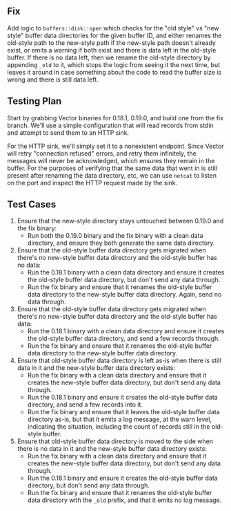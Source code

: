 ## Fix

Add logic to `buffers::disk::open` which checks for the "old style" vs "new style" buffer data
directories for the given buffer ID, and either renames the old-style path to the new-style path if
the new-style path doesn't already exist, or emits a warning if both exist and there is data left in
the old-style buffer.  If there is no data left, then we rename the old-style directory by appending
`_old` to it, which stops the logic from seeing it the next time, but leaves it around in case
something about the code to read the buffer size is wrong and there _is_ still data left.

## Testing Plan

Start by grabbing Vector binaries for 0.18.1, 0.19.0, and build one from the fix branch.  We'll use
a simple configuration that will read records from stdin and attempt to send them to an HTTP sink.

For the HTTP sink, we'll simply set it to a nonexistent endpoint.  Since Vector will retry
"connection refused" errors, and retry them infinitely, the messages will never be acknowledged,
which ensures they remain in the buffer.  For the purposes of verifying that the same data that went
in is still present after renaming the data directory, etc, we can use `netcat` to listen on the
port and inspect the HTTP request made by the sink.

## Test Cases

1. Ensure that the new-style directory stays untouched between 0.19.0 and the fix binary:
    - Run both the 0.19.0 binary and the fix binary with a clean data directory, and ensure they
      both generate the same data directory.
2. Ensure that the old-style buffer data directory gets migrated when there's no new-style buffer
  data directory and the old-style buffer has no data:
    - Run the 0.18.1 binary with a clean data directory and ensure it creates the old-style buffer
      data directory, but don't send any data through.
    - Run the fix binary and ensure that it renames the old-style buffer data directory to the
      new-style buffer data directory.  Again, send no data through.
3. Ensure that the old-style buffer data directory gets migrated when there's no new-style buffer
  data directory and the old-style buffer has data:
    - Run the 0.18.1 binary with a clean data directory and ensure it creates the old-style buffer
      data directory, and send a few records through.
    - Run the fix binary and ensure that it renames the old-style buffer data directory to the
      new-style buffer data directory.
4. Ensure that old-style buffer data directory is left as-is when there is still data in it and the
  new-style buffer data directory exists:
    - Run the fix binary with a clean data directory and ensure that it creates the new-style buffer
      data directory, but don't send any data through.
    - Run the 0.18.1 binary and ensure it creates the old-style buffer data directory, and send a
      few records into it.
    - Run the fix binary and ensure that it leaves the old-style buffer data directory as-is, but
      that it emits a log message, at the warn level, indicating the situation, including the count
      of records still in the old-style buffer.
5. Ensure that old-style buffer data directory is moved to the side when there is no data in it and
  the new-style buffer data directory exists:
    - Run the fix binary with a clean data directory and ensure that it creates the new-style buffer
      data directory, but don't send any data through.
    - Run the 0.18.1 binary and ensure it creates the old-style buffer data directory, but don't
      send any data through.
    - Run the fix binary and ensure that it renames the old-style buffer data directory with the
      `_old` prefix, and that it emits no log message.
